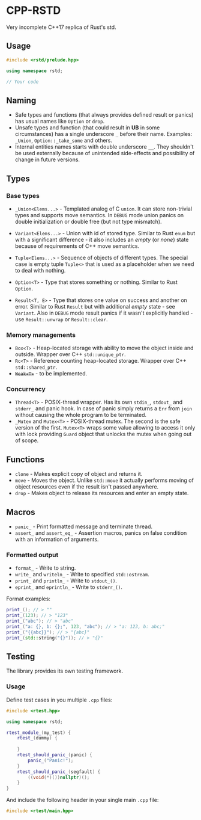 # CPP-RSTD

Very incomplete C++17 replica of Rust's std.

## Usage

```cpp
#include <rstd/prelude.hpp>

using namespace rstd;

// Your code
```

## Naming

+ Safe types and functions (that always provides defined result or panics) has usual names like `Option` or `drop`.
+ Unsafe types and function (that could result in **UB** in some circumstances) has a single underscore `_` before their name. Examples: `_Union`, `Option::_take_some` and others.
+ Internal entities names starts with double underscore `__`. They shouldn't be used externally because of unintended side-effects and possibility of change in future versions.

## Types

### Base types

+ `_Union<Elems...>` - Templated analog of C `union`. It can store non-trivial types and supports move semantics. In `DEBUG` mode union panics on double initialization or double free (but not type mismatch).
+ `Variant<Elems...>` - Union with id of stored type. Similar to Rust `enum` but with a significant difference - it also includes an *empty* (or *none*) state because of requirements of C++ move semantics. 
+ `Tuple<Elems...>` - Sequence of objects of different types. The special case is empty tuple `Tuple<>` that is used as a placeholder when we need to deal with nothing.

+ `Option<T>` - Type that stores something or nothing. Similar to Rust `Option`.
+ `Result<T, E>` - Type that stores one value on success and another on error. Similar to Rust `Result` but with additional *empty* state - see `Variant`. Also in `DEBUG` mode result panics if it wasn't explicitly handled - use `Result::unwrap` or `Result::clear`.

### Memory managements

+ `Box<T>` - Heap-located storage with ability to move the object inside and outside. Wrapper over C++ `std::unique_ptr`.
+ `Rc<T>` - Reference counting heap-located storage. Wrapper over C++ `std::shared_ptr`.
+ ~~`Weak<T>`~~ - to be implemented.

### Concurrency

+ `Thread<T>` - POSIX-thread wrapper. Has its own `stdin_`, `stdout_` and `stderr_` and panic hook. In case of panic simply returns a `Err` from `join` without causing the whole program to be terminated.
+ `_Mutex` and `Mutex<T>` - POSIX-thread mutex. The second is the safe version of the first. `Mutex<T>` wraps some value allowing to access it only with lock providing `Guard` object that unlocks the mutex when going out of scope.

## Functions

+ `clone` - Makes explicit copy of object and returns it.
+ `move` - Moves the object. Unlike `std::move` it actually performs moving of object resources even if the result isn't passed anywhere.
+ `drop` - Makes object to release its resources and enter an empty state.

## Macros

+ `panic_` - Print formatted message and terminate thread.
+ `assert_` and `assert_eq_` - Assertion macros, panics on false condition with an information of arguments.

### Formatted output

+ `format_` - Write to string.
+ `write_` and `writeln_` - Write to specified `std::ostream`.
+ `print_` and `println_` - Write to `stdout_()`.
+ `eprint_` and `eprintln_` - Write to `stderr_()`.

Format examples:

```cpp
print_(); // > ""
print_(123); // > "123"
print_("abc"); // > "abc"
print_("a: {}, b: {};", 123, "abc"); // > "a: 123, b: abc;"
print_("{{abc}}"); // > "{abc}"
print_(std::string("{}")); // > "{}"
```

## Testing

The library provides its own testing framework.

### Usage

Define test cases in you multiple `.cpp` files:

```cpp
#include <rtest.hpp>

using namespace rstd;

rtest_module_(my_test) {
    rtest_(dummy) {
        
    }
    rtest_should_panic_(panic) {
        panic_("Panic!");
    }
    rtest_should_panic_(segfault) {
        ((void(*)())nullptr)();
    }
}
```

And include the following header in your single main `.cpp` file:

```cpp
#include <rtest/main.hpp>
```
